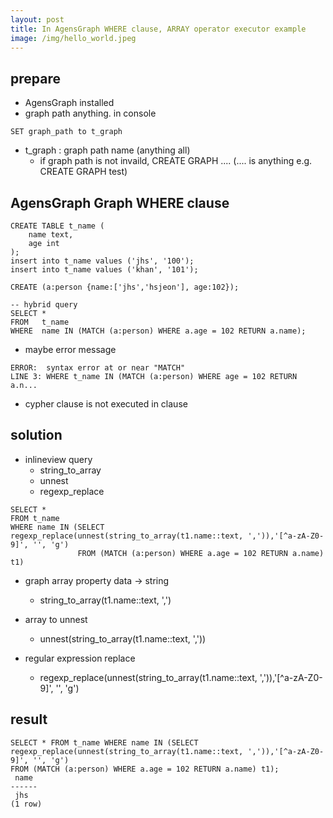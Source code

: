 ```yaml
---
layout: post
title: In AgensGraph WHERE clause, ARRAY operator executor example
image: /img/hello_world.jpeg
---
```


## prepare

- AgensGraph installed
- graph path anything. in console

````
SET graph_path to t_graph
````
- t_graph : graph path name (anything all)
    - if graph path is not invaild, CREATE GRAPH .... (.... is anything e.g. CREATE GRAPH test)

## AgensGraph Graph WHERE clause

````
CREATE TABLE t_name (
    name text,
    age int
);
insert into t_name values ('jhs', '100');
insert into t_name values ('khan', '101');

CREATE (a:person {name:['jhs','hsjeon'], age:102});

-- hybrid query
SELECT *
FROM   t_name
WHERE  name IN (MATCH (a:person) WHERE a.age = 102 RETURN a.name);
````
- maybe error message 

````
ERROR:  syntax error at or near "MATCH"
LINE 3: WHERE t_name IN (MATCH (a:person) WHERE age = 102 RETURN a.n...
````

- cypher clause is not executed in clause


## solution

- inlineview query
    - string_to_array
    - unnest
    - regexp_replace

````
SELECT * 
FROM t_name 
WHERE name IN (SELECT regexp_replace(unnest(string_to_array(t1.name::text, ',')),'[^a-zA-Z0-9]', '', 'g')
               FROM (MATCH (a:person) WHERE a.age = 102 RETURN a.name) t1)
````

- graph array property data -> string
    - string_to_array(t1.name::text, ',')
    
- array to unnest
    - unnest(string_to_array(t1.name::text, ','))
    
- regular expression replace
    - regexp_replace(unnest(string_to_array(t1.name::text, ',')),'[^a-zA-Z0-9]', '', 'g')

## result

````
SELECT * FROM t_name WHERE name IN (SELECT regexp_replace(unnest(string_to_array(t1.name::text, ',')),'[^a-zA-Z0-9]', '', 'g')
FROM (MATCH (a:person) WHERE a.age = 102 RETURN a.name) t1);
 name
------
 jhs
(1 row)
````
